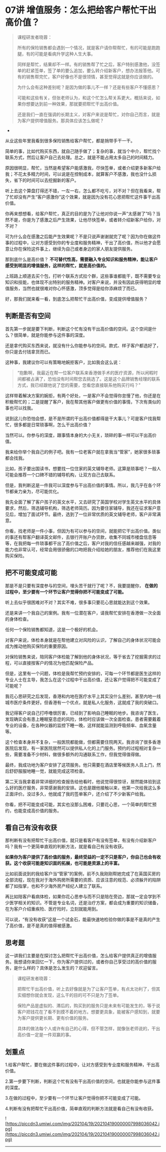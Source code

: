 # 07讲 增值服务：怎么把给客户帮忙干出高价值？

> 课程研发者晓蓉：
> 
> 所有的保险销售都会遇到一个情况，就是客户请你帮帮忙，有的可能是跑跑腿，有的可能是看病升学这种人生大事。
> 
> 同样是帮忙，结果却不一样。有的销售帮了忙之后，客户特别感激他，没签单的赶紧签单，签了单的要么追加，要么转介绍新客户，想办法报答他。可有的销售帮完忙，客户好像也不是很领情，甚至觉得这就是你应该做的。
> 
> 为什么会有这种差别呢？是因为做的事儿不一样？还是有些客户不懂感恩？
> 
> 可能和这些有关，但张老师认为，和这个忙怎么帮关系更大。概括来说，如果你想要达到前一种效果，那就要把帮忙干出高价值。
> 
> 还是我们一直在强调的长期主义，对客户来说是帮忙，对你自己而言，就是为客户提供增值服务。那具体应该怎么做呢？

*

从业这些年里我看到很多保险销售给客户帮忙，都是捎带手干一干。

简单的事，比如代购买东西，就自己随手做了；复杂的事，就当个中介，帮忙找个联系方式，然后让客户自己去处理。总之，就是不能占用太多自己的时间精力。

原因很明显，帮忙，当然是希望客户能感激我，尽快签单，或者介绍更多新客户给我；不花太多精力时间，可以说是在控制成本，就算客户不感激，我也没什么损失，省下的时间可以去挖掘新的客户。

听上去这个算盘打得还不错，一左一右，怎么都不吃亏，对不对？但在我看来，帮了忙却没有产生“客户感激你”这个效果，就是因为没有花心思把帮忙这件事干出高价值。

你再来想想看，给客户帮忙，真正的目的是为了让他对你说一声“太感谢了”吗？当然不是，你是为了感激之后产生效果，让他尽快签单，或者转介绍新客户给你，对不对？

可为什么会在感激之后能产生效果呢？不是只说声谢谢就完了呢？因为你在做这件事的过程中，让对方感受到你的专业度和服务精神，干出了高价值，所以他才会愿意让你在保险这件事上，继续为自己或者身边的家人朋友提供服务。

那到底什么是高价值？ **不可替代性高，需要融入专业知识和服务精神，能让客户感受到明显的增值服务，这样的帮忙，就是高价值的。**

上班路上顺道去买个包，打听个联系方式拉个群，这些事谁都能干，既不需要专业知识和技能，也体现不出特别的服务精神。对客户来说，并没有因此获得明显的增值服务，当然也就很难对你心怀感激，顶多觉得是给你添麻烦了而已。

好，那我们就来看一看，到底怎么把帮忙干出高价值，变成提供增值服务？

## 判断是否有空间

首先第一步就是要下判断，判断这个忙有没有干出高价值的空间。这个空间是什么？很简单，就是你能参与这件事的深度。

还是拿代购买东西来说，就没有什么你能参与的空间。款式、样子客户都选好了，你只是去付钱拿货而已。

这种事，我建议你可以有策略地婉拒客户，比如我会这么说：

> “抱歉啊，我最近在帮一位客户联系来香港做手术的医疗资源，所以闲暇时间都被占满了，恐怕没有时间帮您去挑选了。这是这个品牌销售经理的联系方式，我已经跟他说了您的需要，您看您直接联系他购买行吗？”

这样带着解决方案的婉拒，有两个好处，一是客户不会觉得你怠慢了他，你还是在积极帮忙的；二是提醒了客户，我在帮其他客户做更有价值的事情，下次有类似的事也可以找我。

说到这儿你恐怕会想，是不是所谓的干出高价值都得是干大事儿？可是客户找我帮忙，很多都是日常琐事啊，怎么干出高价值？

当然可以。你参与的深度，跟事情本身的大小无关，琐碎的事一样可以干出高价值。

我来给你举个我自己的例子吧。我有一位老客户就在拿我当“管家”，她家很多琐事都会找我。

比如，孩子要出国读书，想要找一位住家的英文辅导老师。这算是琐事吧？一般人可能会推荐一个口碑不错的辅导机构，让双方自己去联系。

但是，我判断这是一件我可以深度参与干出高价值的事情。所以，我几乎在各个环节都亲力亲为，尽可能优化。

我先全面了解了客户孩子的英文水平，又去研究了英国学校对学生英文水平的具体要求，然后，筛选辅导机构，筛选老师简历。因为要住家辅导，我还在征求客户意见后，增加了面试环节。最终，选到了一位非常优质的英文辅导老师，客户非常满意。

你看，找老师是一件小事，但因为有可以参与的空间，就能把它干出高价值。类似的事还有帮客户翻译英文邮件，去银行开账户办贷款，收集不同城市楼盘信息等等，在我把每一件琐事都干出了高价值之后，客户对我的信任感越来越强，对我的能力也非常认可，经常会用很骄傲的口吻把我介绍给她的朋友，推荐他们在我这里购买保险。

## 把不可能变成可能

那是不是只要有深度参与的空间，埋头苦干就行了呢？不，我要提醒你， **在做的过程中，至少要有一个环节让客户觉得你把不可能变成了可能。**

听上去似乎很困难对不对？其实不难，很多事只要花心思就能达到这个效果。

还是来讲一个我自己的案例。我有一位潜在客户，请我帮忙安排在香港做一次全面的身体检查。

任何一个保险销售都知道，这是一个极好的机会。

对客户来说，体检本身就是在帮他建立对风险的认识，了解自己的身体状况可能会成为推动他购买保险的重要原因。

对保险销售来说，陪同客户体检能了解到他的身体状况，等于省去了挖掘需求的过程，可以直接按客户的情况为他匹配保险产品。

但是，这里有一个问题，体检是我帮忙预约安排的，可每一个环节都是医生这样的专业人士在主导，我怎么在这个过程中干出高价值，还让客户觉得把不可能变成了可能呢？

我花心思研究之后发现，香港和内地在医疗水平上其实没什么差别，甚至内地一线城市医疗条件更好。但香港有一个优点，就是私人化服务，这就成了我的突破口。

我记得客户说自己打呼噜很厉害，已经到了影响自己睡眠的地步。我咨询了医生，发现确实会有患上睡眠窒息症的风险，体检时应该做一次全面检查。患者需要戴着专业的设备，在各种仪器的监控下睡一晚，这样就能监测到呼吸频率、血氧含量等。

这个检查本身并不复杂，一般医院都能做，但都需要住院两天。我咨询了很多香港医院后发现，有一家医院居然可以提供私人化的上门服务。预约的过程相对复杂一些，需要准备不少材料，做很多额外的沟通联系工作，但我觉得值得做。

最终，我成功地为客户安排了这项服务。他只需要在酒店里等候医务人员上门，然后舒舒服服地睡一觉，就能完成这项检查。

第二天当我拿着非常详细的检查报告给他看时，他说觉得很惊讶，居然能体验到这么好的医疗服务，非常感谢我的安排。这也是跟他接触以来，他第一次给我这么多正面评价。没过多久，他就成了我的签单客户，还介绍了不少新客户给我。

你看，把不可能变成可能，其实也没那么困难，只要花心思，一个简单的帮忙预约，也能变成高价值的服务。

## 看自己有没有收获

那判断有没有把帮忙干出高价值，就只是看客户有没有签单，有没有介绍新客户吗？我有一个更简单直观的判断方法，就是看自己有没有收获。

 **如果你为客户提供了高价值的服务，最终受益的一定不只是客户，你自己也会有收获。这个收获可能是知识面的拓展，也可能是资源上的丰富。**

比如前面说到的我给客户当“管家”的案例，前不久我刚刚帮她完成了在英国买房的全部流程，现在我对于海外购房所需要的资质、应该注意的规范、必须躲开的陷阱都了如指掌，也和不少海外房产经纪人建立了联系。

再比如陪客户看病体检，如果你花心思参与而不只是陪在旁边，那就一定会学到不少医学相关的知识。不管是专业名词，还是治疗方案，都会成为重要的知识储备，在为客户介绍重疾险、医疗险时，立刻就能用到。

可以说，“有没有收获”这是一个试金石，能最快速地检验你做的事是不是真的产生了高价值，是不是真的值得被感激。

## 思考题

这一讲我们主要是在探讨怎么把帮忙干出高价值，怎么给客户提供真正的增值服务。我想请你来回忆一下，你为客户提供过的，或者你自己享受过的高价值的服务，是什么样的？具体是怎么发生的？欢迎留言。

> 课程研发者晓蓉：
> 
> 把帮忙干出高价值，听上去好像就是为了让客户签单，有点太功利了，但其实细想你就会发现，这么干的目的可不只是为了签单。
> 
> 
> 
> 保险产品是虚拟的、滞后的，购买到的服务只是未来有可能发生的，等于说客户把钱花在了看不到摸不着的地方。想要更具象，能被客户感知到，就要为客户提供更长期、更有价值的服务。
> 
> 具体的做法每个人或许有自己的心得，但不管怎样，就像张老师说的，干出高价值一定是一件双赢的事。

## 划重点

1.给客户帮忙，要在做这件事的过程中，让对方感受到专业度和服务精神，干出高价值。

2.第一步要下判断，判断这个忙有没有干出高价值的空间，也就是你能参与这件事的深度。

3.在做的过程中，至少要有一个环节让客户觉得你把不可能变成了可能。

4.判断有没有把帮忙干出高价值，简单直观的判断方法就是看自己有没有收获。

![https://piccdn3.umiwi.com/img/202104/19/202104190000007998036042.jpg](https://piccdn3.umiwi.com/img/202104/19/202104190000007998036042.jpg)

---
